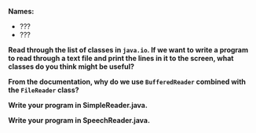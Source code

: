 **Names:**
  - ???
  - ???

**Read through the list of classes in `java.io`.  If we want to write a program to read through a text file and print the lines in it to the screen, what classes do you think might be useful?**

**From the documentation, why do we use `BufferedReader` combined with the `FileReader` class?**

**Write your program in SimpleReader.java.**

**Write your program in SpeechReader.java.**
